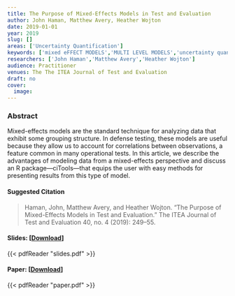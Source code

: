 ```yaml
---
title: The Purpose of Mixed-Effects Models in Test and Evaluation
author: John Haman, Matthew Avery, Heather Wojton
date: 2019-01-01
year: 2019
slug: []
areas: ['Uncertainty Quantification']
keywords: ['mixed eFFECT MODELS','MULTI LEVEL MODELS','uncertainty quantification','R,']
researchers: ['John Haman','Matthew Avery','Heather Wojton']
audience: Practitioner
venues: The The ITEA Journal of Test and Evaluation
draft: no
cover:
  image: 
---
```




### Abstract
Mixed-effects models are the standard technique for analyzing data that exhibit some grouping structure. In defense testing, these models are useful because they allow us to account for correlations between observations, a feature common in many operational tests. In this article, we describe the advantages of modeling data from a mixed-effects perspective and discuss an R package—ciTools—that equips the user with easy methods for presenting results from this type of model.

#### Suggested Citation
> Haman, John, Matthew Avery, and Heather Wojton. “The Purpose of Mixed-Effects Models in Test and Evaluation.” The ITEA Journal of Test and Evaluation 40, no. 4 (2019): 249–55.

#### Slides: [[Download](slides.pdf)]
{{< pdfReader "slides.pdf" >}}

#### Paper: [[Download](paper.pdf)]
{{< pdfReader "paper.pdf" >}}


